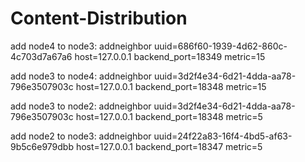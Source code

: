 # Content-Distribution
add node4 to node3:
    addneighbor uuid=686f60-1939-4d62-860c-4c703d7a67a6 host=127.0.0.1 backend_port=18349 metric=15

add node3 to node4:
    addneighbor uuid=3d2f4e34-6d21-4dda-aa78-796e3507903c host=127.0.0.1 backend_port=18348 metric=15

add node3 to node2:
    addneighbor uuid=3d2f4e34-6d21-4dda-aa78-796e3507903c host=127.0.0.1 backend_port=18348 metric=5
    
add node2 to node3:
    addneighbor uuid=24f22a83-16f4-4bd5-af63-9b5c6e979dbb host=127.0.0.1 backend_port=18347 metric=5